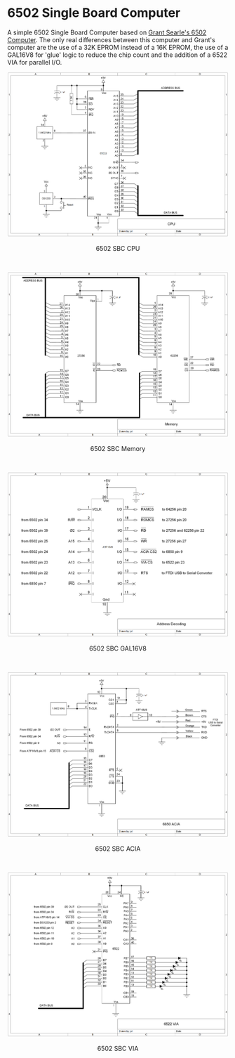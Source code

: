 # 6502 Single Board Computer
A simple 6502 Single Board Computer based on [Grant Searle's 6502 Computer](http://searle.x10host.com/6502/Simple6502.html). The only real differences between this computer and Grant's computer are the use of a 32K EPROM instead of a 16K EPROM, the use of a GAL16V8 for 'glue' logic to reduce the chip count and the addition of a 6522 VIA for parallel I/O. 

<p align="center"><img src="/images/6502 SBC CPU.png"/>
<p align="center">6502 SBC CPU</p><br>

<p align="center"><img src="/images/6502 SBC Memory.png"/>
<p align="center">6502 SBC Memory</p><br>

<p align="center"><img src="/images/6502 SBC GAL16V8.png"/>
<p align="center">6502 SBC GAL16V8</p><br>

<p align="center"><img src="/images/6502 SBC ACIA.png"/>
<p align="center">6502 SBC ACIA</p><br>

<p align="center"><img src="/images/6502 SBC VIA.png"/>
<p align="center">6502 SBC VIA</p><br>
